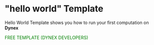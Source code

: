 # "hello world" Template
Hello World Template shows you how to run your first computation on <strong>Dynex</strong>

<p style="color: green;">FREE TEMPLATE (DYNEX DEVELOPERS)</p>
